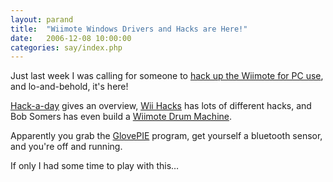 ```yaml
---
layout: parand
title:  "Wiimote Windows Drivers and Hacks are Here!"
date:   2006-12-08 10:00:00
categories: say/index.php
---
```

Just last week I was calling for someone to [hack up the Wiimote for PC use](/web/20080420131500/http://www.parand.com/say/index.php/2006/11/25/please-hack-the-wiimote-for-pc-use/), and lo-and-behold, it's here\!

[Hack-a-day](/web/20080420131500/http://www.hackaday.com/2006/12/02/wiimote-windows-drivers/) gives an overview, [Wii Hacks](/web/20080420131500/http://wiihacks.blogspot.com/) has lots of different hacks, and Bob Somers has even build a [Wiimote Drum Machine](/web/20080420131500/http://www.bobsomers.com/2006/12/06/wii-drum-machine/).

Apparently you grab the [GlovePIE](/web/20080420131500/http://carl.kenner.googlepages.com/glovepie) program, get yourself a bluetooth sensor, and you're off and running.

If only I had some time to play with this…
